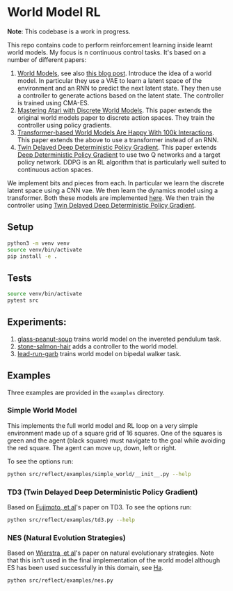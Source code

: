# World Model RL

__Note__: This codebase is a work in progress.


This repo contains code to perform reinforcement learning inside learnt world models. My focus is n continuous control tasks. It's based on a number of different papers:

1. [World Models](https://arxiv.org/abs/1803.10122), see also [this blog post](https://worldmodels.github.io/). Introduce the idea of a world model. In particular they use a VAE to learn a latent space of the environment and an RNN to predict the next latent state. They then use a controller to generate actions based on the latent state. The controller is trained using CMA-ES.
2. [Mastering Atari with Discrete World Models](https://arxiv.org/abs/2010.02193). This paper extends the original world models paper to discrete action spaces. They train the controller using policy gradients.
3. [Transformer-based World Models Are Happy With 100k Interactions](https://arxiv.org/abs/2303.07109). This paper extends the above to use a transformer instead of an RNN.
4. [Twin Delayed Deep Deterministic Policy Gradient](https://arxiv.org/abs/1802.09477). This paper extends [Deep Deterministic Policy Gradient](https://arxiv.org/abs/1509.02971) to use two Q networks and a target policy network. DDPG is an RL algorithm that is particularly well suited to continuous action spaces.

We implement bits and pieces from each. In particular we learn the discrete latent space using a CNN vae. We then learn the dynamics model using a transformer. Both these models are implemented [here](https://github.com/mauicv/transformers). We then train the controller using [Twin Delayed Deep Deterministic Policy Gradient](https://arxiv.org/abs/1802.09477). 

## Setup

```bash
python3 -m venv venv
source venv/bin/activate
pip install -e .
```

## Tests

```bash
source venv/bin/activate
pytest src
```

## Experiments:

1. [glass-peanut-soup](https://colab.research.google.com/drive/1s8FZ0mGFKeInGpBRuOouLCGHc6rzWB07) trains world model on the invereted pendulum task.
2. [stone-salmon-hair](https://colab.research.google.com/drive/1bwKoxEkn-LHeCUKxaUiE9XjRTj5jFvag) adds a controller to the world model.
3. [lead-run-garb](https://colab.research.google.com/drive/1TApLx--lVQwr64uMSiRYQLs2sbYnuFOl) trains world model on bipedal walker task.



## Examples

Three examples are provided in the `examples` directory.

### Simple World Model

This implements the full world model and RL loop on a very simple environment made up of a square grid of 16 squares. One of the squares is green and the agent (black square) must navigate to the goal while avoiding the red square. The agent can move up, down, left or right.

To see the options run:
    
```bash
python src/reflect/examples/simple_world/__init__.py --help
```

### TD3 (Twin Delayed Deep Deterministic Policy Gradient) 

Based on [Fujimoto, et al](https://arxiv.org/abs/1802.09477)'s paper on TD3. To see the options run:

```bash
python src/reflect/examples/td3.py --help
```

### NES (Natural Evolution Strategies)

Based on [Wierstra, et al](https://arxiv.org/abs/1106.4487)'s paper on natural evolutionary strategies. Note that this isn't used in the final implementation of the world model although ES has been used successfully in this domain, see [Ha](https://worldmodels.github.io/).

```bash
python src/reflect/examples/nes.py
```
